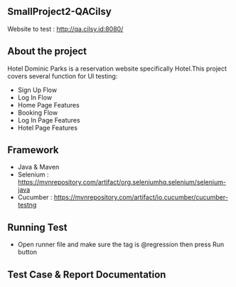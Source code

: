 ## SmallProject2-QACilsy

Website to test : http://qa.cilsy.id:8080/


## About the project

Hotel Dominic Parks is a reservation website specifically Hotel.This project covers several function for UI testing:

* Sign Up Flow
* Log In Flow
* Home Page Features
* Booking Flow
* Log In Page Features 
* Hotel Page Features 

## Framework

* Java & Maven
* Selenium : https://mvnrepository.com/artifact/org.seleniumhq.selenium/selenium-java
* Cucumber : https://mvnrepository.com/artifact/io.cucumber/cucumber-testng

## Running Test

* Open runner file and make sure the tag is @regression then press Run button

## Test Case & Report Documentation
